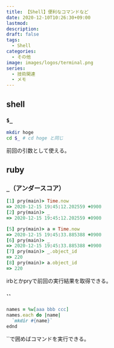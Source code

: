 ```yaml
---
title: 【Shell】便利なコマンドなど
date: 2020-12-10T10:26:30+09:00
lastmod:
description:
draft: false
tags:
  - Shell
categories:
  - その他
image: images/logos/terminal.png
series:
  - 技術関連
  - メモ
---
```


## shell

### `$_`

```sh
mkdir hoge
cd $_ # cd hoge と同じ
```

前回の引数として使える。


## ruby

### `_`（アンダースコア）

```rb
[1] pry(main)> Time.now
=> 2020-12-15 19:45:12.202559 +0900
[2] pry(main)> _
=> 2020-12-15 19:45:12.202559 +0900

[5] pry(main)> a = Time.now
=> 2020-12-15 19:45:33.885388 +0900
[6] pry(main)> _
=> 2020-12-15 19:45:33.885388 +0900
[7] pry(main)> _.object_id
=> 220
[8] pry(main)> a.object_id
=> 220
```

irbとかpryで前回の実行結果を取得できる。


### ``

```rb
names = %w[aaa bbb ccc]
names.each do |name|
  `mkdir #{name}`
ednd
```

``で囲めばコマンドを実行できる。
